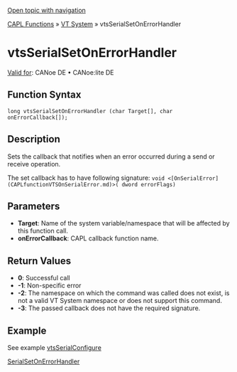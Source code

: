 [Open topic with navigation](../../../../../CANoeDEFamily.htm#Topics/CAPLFunctions/VTSystem/Functions/CAPLfunctionVTSvtsSerialSetOnErrorHandler.md)

[CAPL Functions](../../CAPLfunctions.md) » [VT System](../CAPLfunctionsVTSystemOverview.md) » vtsSerialSetOnErrorHandler

# vtsSerialSetOnErrorHandler

[Valid for](../../../Shared/FeatureAvailability.md): CANoe DE • CANoe:lite DE

## Function Syntax

```
long vtsSerialSetOnErrorHandler (char Target[], char onErrorCallback[]);
```

## Description

Sets the callback that notifies when an error occurred during a send or receive operation.

The set callback has to have following signature: `void <[OnSerialError](CAPLfunctionVTSOnSerialError.md)>( dword errorFlags)`

## Parameters

- **Target**: Name of the system variable/namespace that will be affected by this function call.
- **onErrorCallback**: CAPL callback function name.

## Return Values

- **0**: Successful call
- **-1**: Non-specific error
- **-2**: The namespace on which the command was called does not exist, is not a valid VT System namespace or does not support this command.
- **-3**: The passed callback does not have the required signature.

## Example

See example [vtsSerialConfigure](CAPLfunctionVTSvtsSerialConfigure.md)

[SerialSetOnErrorHandler](CAPLfunctionVTSSerialSetOnErrorHandler.md)
